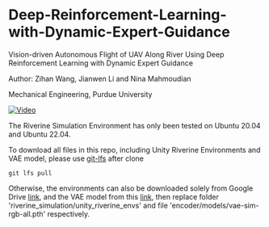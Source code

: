 # Deep-Reinforcement-Learning-with-Dynamic-Expert-Guidance
Vision-driven Autonomous Flight of UAV Along River Using Deep Reinforcement Learning with Dynamic Expert Guidance

Author: Zihan Wang, Jianwen Li and Nina Mahmoudian

Mechanical Engineering, Purdue University 

[![Video](https://img.youtube.com/vi/NJVux-3tXqA/hqdefault.jpg)](https://www.youtube.com/watch?v=NJVux-3tXqA)

The Riverine Simulation Environment has only been tested on Ubuntu 20.04 and Ubuntu 22.04.

To download all files in this repo, including Unity Riverine Environments and VAE model, please use [git-lfs](https://git-lfs.com/) after clone

`git lfs pull`

Otherwise, the environments can also be downloaded solely from Google Drive [link](https://drive.google.com/file/d/1X1Ja7UBOXSMAox_aiynsmNEfMy8dkrIr/view?usp=sharing), and the VAE model from this [link](https://drive.google.com/file/d/1SVU3p5wbGQnQs7U3qp7Gz0eCdo7YrYGh/view?usp=sharing), then replace folder 'riverine_simulation/unity_riverine_envs' and file 'encoder/models/vae-sim-rgb-all.pth' respectively.





